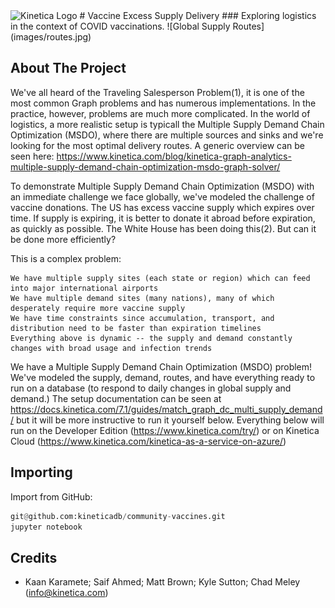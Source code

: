 
<img src="https://2wz2rk1b7g6s3mm3mk3dj0lh-wpengine.netdna-ssl.com/wp-content/uploads/2018/08/kinetica_logo.svg" alt="Kinetica Logo" width="300"/>
# Vaccine Excess Supply Delivery
###   Exploring logistics in the context of COVID vaccinations.
![Global Supply Routes](images/routes.jpg)


## About The Project
We've all heard of the Traveling Salesperson Problem(1), it is one of the most common Graph problems and has numerous implementations. In the practice, however, problems are much more complicated. In the world of logistics, a more realistic setup is typicall the Multiple Supply Demand Chain Optimization (MSDO), where there are multiple sources and sinks and we're looking for the most optimal delivery routes. A generic overview can be seen here: https://www.kinetica.com/blog/kinetica-graph-analytics-multiple-supply-demand-chain-optimization-msdo-graph-solver/

To demonstrate Multiple Supply Demand Chain Optimization (MSDO) with an immediate challenge we face globally, we've modeled the challenge of vaccine donations. The US has excess vaccine supply which expires over time. If supply is expiring, it is better to donate it abroad before expiration, as quickly as possible. The White House has been doing this(2). But can it be done more efficiently?

This is a complex problem:

    We have multiple supply sites (each state or region) which can feed into major international airports
    We have multiple demand sites (many nations), many of which desperately require more vaccine supply
    We have time constraints since accumulation, transport, and distribution need to be faster than expiration timelines
    Everything above is dynamic -- the supply and demand constantly changes with broad usage and infection trends

We have a Multiple Supply Demand Chain Optimization (MSDO) problem! We've modeled the supply, demand, routes, and have everything ready to run on a database (to respond to daily changes in global supply and demand.) The setup documentation can be seen at https://docs.kinetica.com/7.1/guides/match_graph_dc_multi_supply_demand/ but it will be more instructive to run it yourself below. Everything below will run on the Developer Edition (https://www.kinetica.com/try/) or on Kinetica Cloud (https://www.kinetica.com/kinetica-as-a-service-on-azure/)



## Importing

Import from GitHub:
```py
git@github.com:kineticadb/community-vaccines.git
jupyter notebook
```

## Credits
- Kaan Karamete; Saif Ahmed; Matt Brown; Kyle Sutton; Chad Meley (info@kinetica.com)
